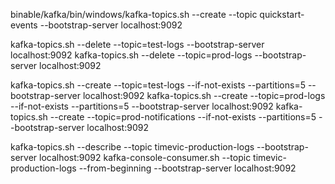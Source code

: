 ﻿binable/kafka/bin/windows/kafka-topics.sh --create --topic quickstart-events --bootstrap-server localhost:9092

kafka-topics.sh --delete --topic=test-logs --bootstrap-server localhost:9092
kafka-topics.sh --delete --topic=prod-logs --bootstrap-server localhost:9092

kafka-topics.sh --create --topic=test-logs --if-not-exists --partitions=5 --bootstrap-server localhost:9092
kafka-topics.sh --create --topic=prod-logs --if-not-exists --partitions=5 --bootstrap-server localhost:9092
kafka-topics.sh --create --topic=prod-notifications --if-not-exists --partitions=5 --bootstrap-server localhost:9092

kafka-topics.sh --describe --topic timevic-production-logs --bootstrap-server localhost:9092
kafka-console-consumer.sh --topic timevic-production-logs --from-beginning --bootstrap-server localhost:9092
